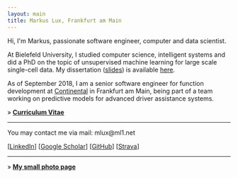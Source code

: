 ```yaml
---
layout: main
title: Markus Lux, Frankfurt am Main
---
```


Hi, I'm Markus, passionate software engineer, computer and data scientist.

At Bielefeld University, I studied computer science, intelligent systems and did a PhD on the topic of unsupervised machine learning for large scale single-cell data. My dissertation ([slides](files/disputation.pdf)) is available [here](https://pub.uni-bielefeld.de/publication/2919673).

As of September 2018, I am a senior software engineer for function development at [Continental](https://www.continental-corporation.com/en) in Frankfurt am Main, being part of a team working on predictive models for advanced driver assistance systems.

&raquo; [**Curriculum Vitae**](/files/cv.pdf)

<hr/>

You may contact me via mail: m<span style="display: none">AS=)§("</span>l<span style="display:
none">dz8(-lq</span>u<span style="display: none">%$Wao</span>x@ml<span style="display:
none">=AD"!fa</span>1.net

[[LinkedIn](https://www.linkedin.com/in/dr-markus-lux-a88058107/)]   [[Google Scholar](https://scholar.google.de/citations?user=qUFFeisAAAAJ)]   [[GitHub](https://github.com/mlux86)]   [[Strava](https://www.strava.com/athletes/34893363)]

<hr/>

&raquo; [**My small photo page**](/photos)
